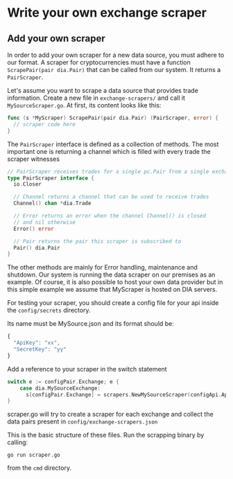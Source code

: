# Write your own exchange scraper

## Add your own scraper

In order to add your own scraper for a new data source, you must adhere to our format. A scraper for cryptocurrencies must have a function `ScrapePair(pair dia.Pair)` that can be called from our system. It returns a `PairScraper`.

Let's assume you want to scrape a data source that provides trade information. Create a new file in `exchange-scrapers/` and call it `MySourceScraper.go`. At first, its content looks like this:

```go
func (s *MyScraper) ScrapePair(pair dia.Pair) (PairScraper, error) {
  // scraper code here
}
```

The `PairScraper` interface is defined as a collection of methods. The most important one is returning a channel which is filled with every trade the scraper witnesses

```go
// PairScraper receives trades for a single pc.Pair from a single exchange.
type PairScraper interface {
  io.Closer

  // Channel returns a channel that can be used to receive trades
  Channel() chan *dia.Trade

  // Error returns an error when the channel Channel() is closed
  // and nil otherwise
  Error() error

  // Pair returns the pair this scraper is subscribed to
  Pair() dia.Pair
}
```

The other methods are mainly for Error handling, maintenance and shutdown. Our system is running the data scraper on our premises as an example. Of course, it is also possible to host your own data provider but in this simple example we assume that MyScraper is hosted on DIA servers.

For testing your scraper, you should create a config file for your api inside the `config/secrets` directory.

Its name must be MySource.json and its format should be:

```javascript
{
  "ApiKey": "xx",
  "SecretKey": "yy"
}
```

Add a reference to your scraper in the switch statement

```go
switch e := configPair.Exchange; e {
    case dia.MySourceExchange:
      s[configPair.Exchange] = scrapers.NewMySourceScraper(configApi.ApiKey, configApi.SecretKey)
}
```

scraper.go will try to create a scraper for each exchange and collect the data pairs present in `config/exchange-scrapers.json`

This is the basic structure of these files. Run the scrapping binary by calling:

```text
go run scraper.go
```

from the `cmd` directory.

